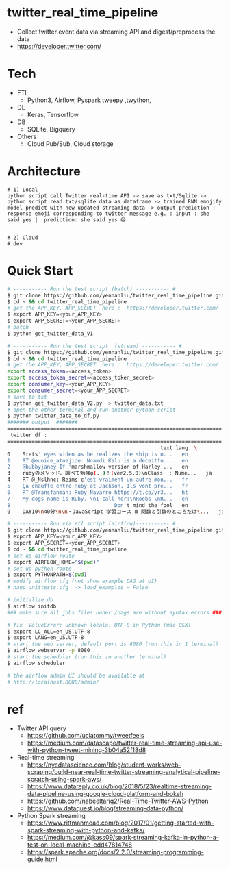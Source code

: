 # twitter_real_time_pipeline

* Collect twitter event data via streaming API and digest/preprocess the data 
* https://developer.twitter.com/

# Tech
* ETL 
	- Python3, Airflow, Pyspark tweepy ,twython, 
* DL 
	- Keras, Tensorflow 
* DB
	- SQLite, Bigquery  
* Others 
	- Cloud Pub/Sub, Cloud storage 

# Architecture
``` 
# 1) Local 
python script call Twitter real-time API -> save as txt/Sqlite -> python script read txt/sqlite data as dataframe -> trained RNN emojify model predict with new updated streaming data -> output prediction : response emoji corresponding to twitter message e.g. : input : she said yes |  prediction: she said yes 😄


# 2) Cloud 
# dev 

```


# Quick Start

```bash 
# ----------- Run the test script (batch) ----------- # 
$ git clone https://github.com/yennanliu/twitter_real_time_pipeline.git
$ cd ~ && cd twitter_real_time_pipeline
# get the APP_KEY, APP_SECRET  here :  https://developer.twitter.com/
$ export APP_KEY=<your_APP_KEY> 
$ export APP_SECRET=<your_APP_SECRET>
# batch 
$ python get_twitter_data_V1

```

```bash 
# ----------- Run the test script  (stream) ----------- # 
$ git clone https://github.com/yennanliu/twitter_real_time_pipeline.git
$ cd ~ && cd twitter_real_time_pipeline
# get the APP_KEY, APP_SECRET  here :  https://developer.twitter.com/
export access_token=<access_token> 
export access_token_secret=<access_token_secret> 
export consumer_key=<your_APP_KEY>  
export consumer_secret=<your_APP_SECRET>
# save to txt 
$ python get_twitter_data_V2.py  > twitter_data.txt 
# open the other terminal and run another python script 
$ python twitter_data_to_df.py
####### output  #######
======================================================================
 twitter df : 
======================================================================
                                                  text lang  \
0    Stets' eyes widen as he realizes the ship is o...   en   
1    RT @eunice_atuejide: Nnamdi Kalu is a deceitfu...   en   
2    @bubbyjaney If 'marshmallow version of Harley ...   en   
3    rubyのメソッド、調べて勉強φ(..)！(ver2.5.0)\nClass  : Nume...   ja   
4    RT @_Nslhnc: Reims c'est vraiment un autre mon...   fr   
5    Ça chauffe entre Ruby et Jackson. Ils vont pre...   fr   
6    RT @Transfanman: Ruby Navarro https://t.co/yr3...   ht   
7    My dogs name is Ruby. \nI call her:\nRoobs \nR...   en   
8                                  Don't mind the fool   en   
9    DAY10\n40分\n\n・JavaScript 学習コース Ⅲ 関数と引数のところだけ\...   ja   


``` 

```bash 
# ----------- Run via etl script (airflow)----------- # 
$ git clone https://github.com/yennanliu/twitter_real_time_pipeline.git
$ export APP_KEY=<your_APP_KEY> 
$ export APP_SECRET=<your_APP_SECRET>
$ cd ~ && cd twitter_real_time_pipeline
# set up airflow route 
$ export AIRFLOW_HOME="$(pwd)"
# set up python route 
$ export PYTHONPATH=$(pwd) 
# modify airflow cfg (not show example DAG at UI)
# nano unittests.cfg  -> load_examples = False 

# initialize db 
$ airflow initdb
### make sure all jobs files under /dags are without syntax errors ### 

# fix  ValueError: unknown locale: UTF-8 in Python (mac OSX)
$ export LC_ALL=en_US.UTF-8
$ export LANG=en_US.UTF-8
# start the web server, default port is 8080 (run this in 1 terminal)
$ airflow webserver -p 8080
# start the scheduler (run this in another terminal)
$ airflow scheduler

# the airflow admin UI should be available at 
# http://localhost:8080/admin/

```


# ref 
- Twitter API query 
	* https://github.com/uclatommy/tweetfeels
	* https://medium.com/datascape/twitter-real-time-streaming-api-use-with-python-tweet-mining-3b04a52f18d8
- Real-time streaming 
	* https://nycdatascience.com/blog/student-works/web-scraping/build-near-real-time-twitter-streaming-analytical-pipeline-scratch-using-spark-aws/
	* https://www.datareply.co.uk/blog/2018/5/23/realtime-streaming-data-pipeline-using-google-cloud-platform-and-bokeh
	* https://github.com/nabeeltariq2/Real-Time-Twitter-AWS-Python
	* https://www.dataquest.io/blog/streaming-data-python/
- Python Spark streaming 
	* https://www.rittmanmead.com/blog/2017/01/getting-started-with-spark-streaming-with-python-and-kafka/
	* https://medium.com/@kass09/spark-streaming-kafka-in-python-a-test-on-local-machine-edd47814746
	* https://spark.apache.org/docs/2.2.0/streaming-programming-guide.html














